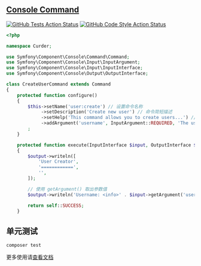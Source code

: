 ## [Console Command](https://symfony.com/doc/current/console.html)

[![GitHub Tests Action Status](https://img.shields.io/github/workflow/status/curder/symfony-components/run-tests?label=tests)](https://github.com/curder/symfony-components/actions?query=workflow%3Arun-tests+branch%3Aconsole)
[![GitHub Code Style Action Status](https://img.shields.io/github/workflow/status/curder/symfony-components/Check%20&%20fix%20styling?label=code%20style)](https://github.com/curder/symfony-components/actions?query=workflow%3A"Check+%26+fix+styling"+branch%3Aconsole)
                                        

```php
<?php

namespace Curder;

use Symfony\Component\Console\Command\Command;
use Symfony\Component\Console\Input\InputArgument;
use Symfony\Component\Console\Input\InputInterface;
use Symfony\Component\Console\Output\OutputInterface;

class CreateUserCommand extends Command
{
    protected function configure()
    {
        $this->setName('user:create') // 设置命令名称
             ->setDescription('Create new user') // 命令简短描述
             ->setHelp('This command allows you to create users...') // 运行命令时使用 "--help" 选项时的完整命令描述
             ->addArgument('username', InputArgument::REQUIRED, 'The username of the user.')
        ;
    }

    protected function execute(InputInterface $input, OutputInterface $output): int
    {
        $output->writeln([
            'User Creator',
            '============',
            '',
        ]);

        // 使用 getArgument() 取出参数值
        $output->writeln('Username: <info>' . $input->getArgument('username') . '<info>');

        return self::SUCCESS;
    }
```

## 单元测试

```
composer test
```

更多使用请[查看文档](https://symfony.com/doc/current/components/console.html)


